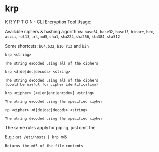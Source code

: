 krp
===

K R Y P T O N - CLI Encryption Tool
Usage:

Available ciphers & hashing algorithms:
`base64`, `base32`, `base16`, `binary`, `hex`, `ascii`, `rot13`, `url`, `md5`, `sha1`, `sha224`, `sha256`, `sha384`, `sha512`

Some shortcuts: `b64`, `b32`, `b16`, `r13` and `bin`

`krp <string>`

	The string encoded using all of the ciphers

`krp <d|de|dec|decode> <string>`

	The string decoded using all of the ciphers
	(could be useful for cipher identification)

`krp <cipher> [<e|en|enc|encode>] <string>`

	The string encoded using the specified cipher

`rp <cipher> <d|de|dec|decode> <string>`

	The string decoded using the specified cipher

The same rules apply for piping, just omit the <string>

E.g.:
`cat /etc/hosts | krp md5`

	Returns the md5 of the file contents

